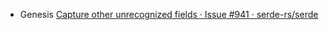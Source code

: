 - Genesis [Capture other unrecognized fields · Issue #941 · serde-rs/serde](https://github.com/serde-rs/serde/issues/941)
